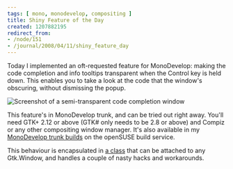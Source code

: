 ```yaml
---
tags: [ mono, monodevelop, compositing ]
title: Shiny Feature of the Day
created: 1207882195
redirect_from:
- /node/151
- /journal/2008/04/11/shiny_feature_day
---
```

Today I implemented an oft-requested feature for MonoDevelop: making the code
completion and info tooltips transparent when the Control key is held down. This
enables you to take a look at the code that the window's obscuring, without
dismissing the popup.<!--break-->

![Screenshot of a semi-transparent code completion
window](/files/images/MonoScreenshots/SemiTransparentCompletionWindow.png)

This feature's in MonoDevelop trunk, and can be tried out right away. You'll
need GTK+ 2.12 or above (GTK# only needs to be 2.8 or above) and Compiz or any
other compositing window manager. It's also available in my [MonoDevelop trunk
builds](/journal/2007/11/07/monodevelop_trunk_builds) on the openSUSE build
service.

This behaviour is encapsulated in [a
class](http://anonsvn.mono-project.com/viewcvs/trunk/monodevelop/main/src/core/MonoDevelop.Projects.Gui/MonoDevelop.Projects.Gui.Completion/WindowTransparencyDecorator.cs?view=markup)
that can be attached to any Gtk.Window, and handles a couple of nasty hacks and
workarounds.